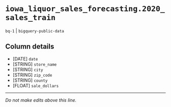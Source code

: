 # `iowa_liquor_sales_forecasting.2020_sales_train`
`bq-1` | `bigquery-public-data`

## Column details
* [DATE]      `date`
* [STRING]    `store_name`
* [STRING]    `city`
* [STRING]    `zip_code`
* [STRING]    `county`
* [FLOAT]     `sale_dollars`

-------------------------------------------------------------------------------
*Do not make edits above this line.*

